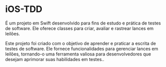# iOS-TDD
É um projeto em Swift desenvolvido para fins de estudo e prática de testes de software. Ele oferece classes para criar, avaliar e rastrear lances em leilões.

Este projeto foi criado com o objetivo de aprender e praticar a escrita de testes de software. Ele fornece funcionalidades para gerenciar lances em leilões, tornando-o uma ferramenta valiosa para desenvolvedores que desejam aprimorar suas habilidades em testes..





